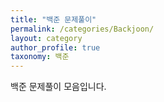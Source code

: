 ```yaml
---
title: "백준 문제풀이"
permalink: /categories/Backjoon/
layout: category
author_profile: true
taxonomy: 백준
---
```


백준 문제풀이 모음입니다.
